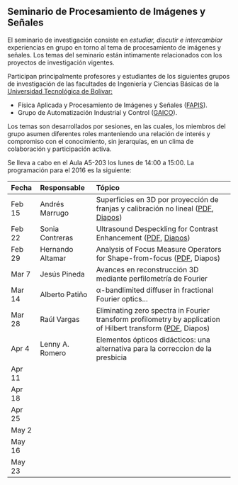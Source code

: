 
## Seminario de Procesamiento de Imágenes y Señales

El seminario de investigación consiste en *estudiar, discutir e intercambiar* experiencias en grupo en torno al tema de procesamiento de imágenes y señales. Los temas del seminario están intimamente relacionados con los proyectos de investigación vigentes. 

Participan principalmente profesores y estudiantes de los siguientes grupos de investigación de las facultades de Ingeniería y Ciencias Básicas de la [Universidad Tecnológica de Bolívar:](http://www.unitecnologica.edu.co/ "Universidad Tecnológica de Bolívar | Una institución con vocación empresarial e internacional")

- Física Aplicada y Procesamiento de Imágenes y Señales ([FAPIS](http://scienti.colciencias.gov.co:8080/gruplac/jsp/visualiza/visualizagr.jsp?nro=00000000012959 "GrupLAC - Plataforma SCienTI - Colombia")).
- Grupo de Automatización Industrial y Control ([GAICO](http://scienti.colciencias.gov.co:8080/gruplac/jsp/visualiza/visualizagr.jsp?nro=00000000003446 "GrupLAC - Plataforma SCienTI - Colombia")).

Los temas son desarrollados por sesiones, en las cuales, los miembros del grupo asumen diferentes roles manteniendo una relación de interés y compromiso con el conocimiento, sin jerarquías, en un clima de colaboración y participación activa.

Se lleva a cabo en el Aula A5-203 los lunes de 14:00 a 15:00. La programación para el 2016 es la siguiente:


| Fecha  | Responsable      | Tópico                                                                                                            |  
| :----- | :--------------- | :---------------------------------------------------------------------------------------------------------------- |  
| Feb 15 | Andrés Marrugo   | Superficies en 3D por proyección de franjas y calibración no lineal ([PDF][1], [Diapos][2])                       |  
| Feb 22 | Sonia Contreras  | Ultrasound Despeckling for Contrast Enhancement ([PDF][3], [Diapos][4])                                           |  
| Feb 29 | Hernando Altamar | Analysis of Focus Measure Operators for Shape-from-focus ([PDF][5], Diapos)                                       |  
| Mar 7  | Jesús Pineda     | Avances en reconstrucción 3D mediante perfilometría de Fourier                                                    |  
| Mar 14 | Alberto Patiño   | α-bandlimited diffuser in fractional Fourier optics...                                                            |  
| Mar 28 | Raúl Vargas      | Eliminating zero spectra in Fourier transform profilometry by application of Hilbert transform ([PDF][6], Diapos) |  
| Apr 4  | Lenny A. Romero  | Elementos ópticos didácticos: una alternativa para la correccion de la presbicia                                  |  
| Apr 11 |                  |                                                                                                                   |  
| Apr 18 |                  |                                                                                                                   |  
| Apr 25 |                  |                                                                                                                   |  
| May 2  |                  |                                                                                                                   |  
| May 16 |                  |                                                                                                                   |  
| May 23 |                  |                                                                                                                   |  



[1]: papers/Juan_E_Ortuno_2009.pdf
[2]: slides/3D_FMT_Profilometry-seminario.pdf
[3]: papers/ultrasound-despeckling-for-contrast-enhancement-10.pdf
[4]: slides/ultrasound-despeckling-for-contrast-enhancement.pptx
[5]: papers/Pattern_Recognition_Pertuz_2013.pdf
[6]: papers/Optics_Communications_Luo_2016.pdf


